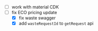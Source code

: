 
- [ ] work with material CDK
- [ ] fix ECO pricing update
	- [x] fix waste swagger
	- [x] add `wasteRequestId` to `getRequest` api